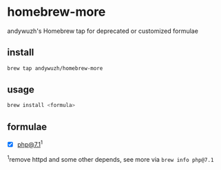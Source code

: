 # homebrew-more

andywuzh's Homebrew tap for deprecated or customized formulae

## install

```bash
brew tap andywuzh/homebrew-more
```

## usage

```bash
brew install <formula>
```

## formulae

  - [x] php@7.1<sup>1</sup>

<sup>1</sup>remove httpd and some other depends, see more via `brew info php@7.1`

